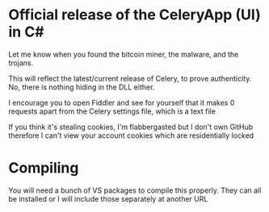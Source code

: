 # Official release of the CeleryApp (UI) in C#

Let me know when you found the bitcoin miner, the malware, and the trojans.

This will reflect the latest/current release of Celery, to prove authenticity.
No, there is nothing hiding in the DLL either.

I encourage you to open Fiddler and see for yourself that it makes 0 requests
apart from the Celery settings file, which is a text file

If you think it's stealing cookies, I'm flabbergasted but I don't own GitHub
therefore I can't view your account cookies which are residentially locked

# Compiling

You will need a bunch of VS packages to compile this properly.
They can all be installed or I will include those separately at another URL
